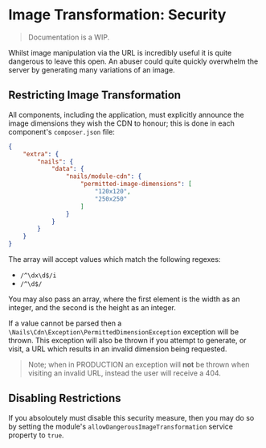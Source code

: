 # Image Transformation: Security
> Documentation is a WIP.

Whilst image manipulation via the URL is incredibly useful it is quite dangerous to leave this open. An abuser could quite quickly overwhelm the server by generating many variations of an image.


## Restricting Image Transformation

All components, including the application, must explicitly announce the image dimensions they wish the CDN to honour; this is done in each component's `composer.json` file:

```json
{
    "extra": {
        "nails": {
            "data": {
                "nails/module-cdn": {
                    "permitted-image-dimensions": [
                        "120x120",
                        "250x250"
                    ]
                }
            }
        }
    }
}
```

The array will accept values which match the following regexes:

- `/^\dx\d$/i`
- `/^\d$/`

You may also pass an array, where the first element is the width as an integer, and the second is the height as an integer.

If a value cannot be parsed then a `\Nails\Cdn\Exception\PermittedDimensionException` exception will be thrown. This exception will also be thrown if you attempt to generate, or visit, a URL which results in an invalid dimension being requested.

> Note; when in PRODUCTION an exception will **not** be thrown when visiting an invalid URL, instead the user will receive a 404.



## Disabling Restrictions

If you absoloutely must disable this security measure, then you may do so by setting the module's  `allowDangerousImageTransformation` service property to `true`.
